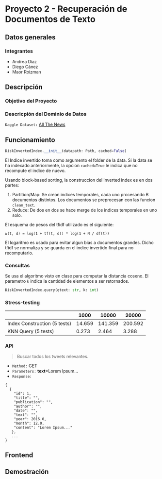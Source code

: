 # Proyecto 2 - Recuperación de Documentos de Texto


## Datos generales

### Integrantes

- Andrea Díaz
- Diego Cánez
- Maor Roizman

## Descripción

### Objetivo del Proyecto

### Descricpión del Dominio de Datos

`Kaggle Dataset:` [All The News](https://www.kaggle.com/snapcrack/all-the-news)

## Funcionamiento

```python
DiskInvertedIndex.__init__(datapath: Path, cached=False)
```

El Indice invertido toma como argumento el folder de la data. Si la data se ha indexado anteriormente, la opcion `cached=True` le indica que no recompute el indice de nuevo.

Usando block-based sorting, la construccion del inverted index es en dos partes:

1. Partition/Map: Se crean indices temporales, cada uno procesando B documentos distintos. Los documentos se preprocesan con las funcion `clean_text`.
2. Reduce: De dos en dos se hace merge de los indices temporales en uno solo. 


El esquema de pesos del tfidf utilizado es el siguiente:

```
w(t, d) = log(1 + tf(t, d)) * log(1 + N / df(t))
```

El logaritmo es usado para evitar algun bias a documentos grandes. Dicho tfidf se normaliza y se guarda en el indice invertido final para no recomputarlo. 

### Consultas

Se usa el algoritmo visto en clase para computar la distancia coseno. El parametro `k` indica la cantidad de elementos a ser retornados.

```python
DiskInvertedIndex.query(qtext: str, k: int)
```

### Stress-testing

|                              | 1000   | 10000   | 20000   |
|------------------------------|--------|---------|---------|
| Index Construction (5 tests) | 14.659 | 141.359 | 200.592 |
| KNN Query (5 tests)          | 0.273  | 2.464   | 3.288   |

### API

> Buscar todos los tweets relevantes.
- `Method:` GET
- `Parameters:` **text**=Lorem Ipsum...
- `Response:`
```
{
  {
    "id": 1,
    "title": "",
    "publication": "",
    "author": "",
    "date": "",
    "text": "",
    "year": 2016.0,
    "month": 12.0,
    "content": "Lorem Ipsum..."
   },
   ...
}
```

## Frontend

## Demostración
